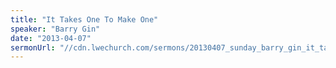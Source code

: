 ```yaml
---
title: "It Takes One To Make One"
speaker: "Barry Gin"
date: "2013-04-07"
sermonUrl: "//cdn.lwechurch.com/sermons/20130407_sunday_barry_gin_it_takes_one_to_make_one.mp3"
---
```

